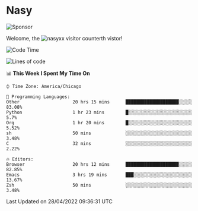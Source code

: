 # Nasy

<!--
<p align="center">
<img height="200" src="https://github-readme-stats.vercel.app/api?username=nasyxx&count_private=true&show_icons=true&theme=dracula&include_all_commits=true"/>
<img height="200" src="https://github-readme-stats.vercel.app/api/top-langs/?username=nasyxx&theme=dracula&hide=html,jupyter+notebook&count_private=true&show_icons=true"/>
</p>

  
----------------
-->

![Sponsor](https://img.shields.io/static/v1.svg?label=Sponsor&message=%E2%9D%A4&logo=GitHub&style=flat&color=pink)
 
Welcome, the ![nasyxx visitor counter](https://count.getloli.com/get/@nasyxx?theme=rule34)th vistor!
 
<!--START_SECTION:waka-->
![Code Time](http://img.shields.io/badge/Code%20Time-2%2C289%20hrs%2034%20mins-blue)

![Lines of code](https://img.shields.io/badge/From%20Hello%20World%20I%27ve%20Written-5%20Million%20lines%20of%20code-blue)

📊 **This Week I Spent My Time On** 

```text
⌚︎ Time Zone: America/Chicago

💬 Programming Languages: 
Other                    20 hrs 15 mins      ████████████████████░░░░░   83.08% 
Python                   1 hr 23 mins        █░░░░░░░░░░░░░░░░░░░░░░░░   5.7% 
Org                      1 hr 20 mins        █░░░░░░░░░░░░░░░░░░░░░░░░   5.52% 
sh                       50 mins             ░░░░░░░░░░░░░░░░░░░░░░░░░   3.48% 
C                        32 mins             ░░░░░░░░░░░░░░░░░░░░░░░░░   2.22%

🔥 Editors: 
Browser                  20 hrs 12 mins      ████████████████████░░░░░   82.85% 
Emacs                    3 hrs 19 mins       ███░░░░░░░░░░░░░░░░░░░░░░   13.67% 
Zsh                      50 mins             ░░░░░░░░░░░░░░░░░░░░░░░░░   3.48%

```


 Last Updated on 28/04/2022 09:36:31 UTC
<!--END_SECTION:waka-->

<!-- ![visitors](https://visitor-badge.laobi.icu/badge?page_id=nasyxx.nasyxx) -->
